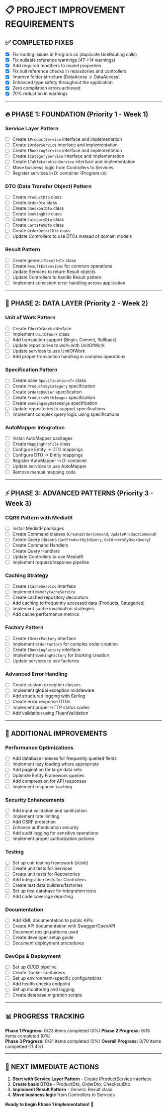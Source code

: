 # 📋 PROJECT IMPROVEMENT REQUIREMENTS

## ✅ COMPLETED FIXES

- [x] Fix routing issues in Program.cs (duplicate UseRouting calls)
- [x] Fix nullable reference warnings (47→14 warnings)
- [x] Add required modifiers to model properties
- [x] Fix null reference checks in repositories and controllers
- [x] Improve folder structure (DataAcess → DataAccess)
- [x] Enhanced type safety throughout the application
- [x] Zero compilation errors achieved
- [x] 70% reduction in warnings

---

## 🔥 PHASE 1: FOUNDATION (Priority 1 - Week 1)

### Service Layer Pattern

- [ ] Create `IProductService` interface and implementation
- [ ] Create `IOrderService` interface and implementation
- [ ] Create `IBookingService` interface and implementation
- [ ] Create `ICategoryService` interface and implementation
- [ ] Create `ITableLocationService` interface and implementation
- [ ] Move business logic from Controllers to Services
- [ ] Register services in DI container (Program.cs)

### DTO (Data Transfer Object) Pattern

- [ ] Create `ProductDto` class
- [ ] Create `OrderDto` class
- [ ] Create `CheckoutDto` class
- [ ] Create `BookingDto` class
- [ ] Create `CategoryDto` class
- [ ] Create `CartItemDto` class
- [ ] Create `OrderDetailDto` class
- [ ] Update Controllers to use DTOs instead of domain models

### Result Pattern

- [ ] Create generic `Result<T>` class
- [ ] Create `ResultExtensions` for common operations
- [ ] Update Services to return Result objects
- [ ] Update Controllers to handle Result pattern
- [ ] Implement consistent error handling across application

---

## 🚀 PHASE 2: DATA LAYER (Priority 2 - Week 2)

### Unit of Work Pattern

- [ ] Create `IUnitOfWork` interface
- [ ] Implement `UnitOfWork` class
- [ ] Add transaction support (Begin, Commit, Rollback)
- [ ] Update repositories to work with UnitOfWork
- [ ] Update services to use UnitOfWork
- [ ] Add proper transaction handling in complex operations

### Specification Pattern

- [ ] Create base `Specification<T>` class
- [ ] Create `ProductsByCategory` specification
- [ ] Create `OrdersByUser` specification
- [ ] Create `ProductsWithImages` specification
- [ ] Create `BookingsByDateRange` specification
- [ ] Update repositories to support specifications
- [ ] Implement complex query logic using specifications

### AutoMapper Integration

- [ ] Install AutoMapper packages
- [ ] Create `MappingProfile` class
- [ ] Configure Entity → DTO mappings
- [ ] Configure DTO → Entity mappings
- [ ] Register AutoMapper in DI container
- [ ] Update services to use AutoMapper
- [ ] Remove manual mapping code

---

## ⚡ PHASE 3: ADVANCED PATTERNS (Priority 3 - Week 3)

### CQRS Pattern with MediatR

- [ ] Install MediatR packages
- [ ] Create Command classes (`CreateOrderCommand`, `UpdateProductCommand`)
- [ ] Create Query classes (`GetProductByIdQuery`, `GetOrdersByUserQuery`)
- [ ] Create Command Handlers
- [ ] Create Query Handlers
- [ ] Update Controllers to use MediatR
- [ ] Implement request/response pipeline

### Caching Strategy

- [ ] Create `ICacheService` interface
- [ ] Implement `MemoryCacheService`
- [ ] Create cached repository decorators
- [ ] Add caching to frequently accessed data (Products, Categories)
- [ ] Implement cache invalidation strategies
- [ ] Add cache performance metrics

### Factory Pattern

- [ ] Create `IOrderFactory` interface
- [ ] Implement `OrderFactory` for complex order creation
- [ ] Create `IBookingFactory` interface
- [ ] Implement `BookingFactory` for booking creation
- [ ] Update services to use factories

### Advanced Error Handling

- [ ] Create custom exception classes
- [ ] Implement global exception middleware
- [ ] Add structured logging with Serilog
- [ ] Create error response DTOs
- [ ] Implement proper HTTP status codes
- [ ] Add validation using FluentValidation

---

## 🔧 ADDITIONAL IMPROVEMENTS

### Performance Optimizations

- [ ] Add database indexes for frequently queried fields
- [ ] Implement lazy loading where appropriate
- [ ] Add pagination for large data sets
- [ ] Optimize Entity Framework queries
- [ ] Add compression for API responses
- [ ] Implement response caching

### Security Enhancements

- [ ] Add input validation and sanitization
- [ ] Implement rate limiting
- [ ] Add CSRF protection
- [ ] Enhance authentication security
- [ ] Add audit logging for sensitive operations
- [ ] Implement proper authorization policies

### Testing

- [ ] Set up unit testing framework (xUnit)
- [ ] Create unit tests for Services
- [ ] Create unit tests for Repositories
- [ ] Add integration tests for Controllers
- [ ] Create test data builders/factories
- [ ] Set up test database for integration tests
- [ ] Add code coverage reporting

### Documentation

- [ ] Add XML documentation to public APIs
- [ ] Create API documentation with Swagger/OpenAPI
- [ ] Document design patterns used
- [ ] Create developer setup guide
- [ ] Document deployment procedures

### DevOps & Deployment

- [ ] Set up CI/CD pipeline
- [ ] Create Docker containers
- [ ] Set up environment-specific configurations
- [ ] Add health checks endpoint
- [ ] Set up monitoring and logging
- [ ] Create database migration scripts

---

## 📊 PROGRESS TRACKING

**Phase 1 Progress:** 0/23 items completed (0%)
**Phase 2 Progress:** 0/18 items completed (0%)  
**Phase 3 Progress:** 0/21 items completed (0%)
**Overall Progress:** 8/70 items completed (11.4%)

---

## 🎯 NEXT IMMEDIATE ACTIONS

1. **Start with Service Layer Pattern** - Create IProductService interface
2. **Create basic DTOs** - ProductDto, OrderDto, CheckoutDto
3. **Implement Result Pattern** - Generic Result<T> class
4. **Move business logic** from Controllers to Services

**Ready to begin Phase 1 implementation!** 🚀
